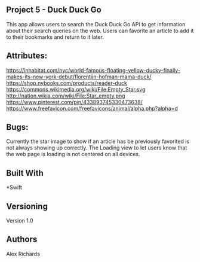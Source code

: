 ## Project 5 - Duck Duck Go

This app allows users to search the Duck Duck Go API to get information about their search queries on the web.  Users can favorite an article to add it to their bookmarks and return to it later.

## Attributes:

https://inhabitat.com/nyc/world-famous-floating-yellow-ducky-finally-makes-its-new-york-debut/florentijn-hofman-mama-duck/
https://shop.nybooks.com/products/reader-duck
https://commons.wikimedia.org/wiki/File:Empty_Star.svg
http://nation.wikia.com/wiki/File:Star_empty.png
https://www.pinterest.com/pin/433893745330473638/
https://www.freefavicon.com/freefavicons/animal/alpha.php?alpha=d

## Bugs:

Currently the star image to show if an article has be previously favorited is not always showing up correctly.  The Loading view to let users know that the web page is loading is not centered on all devices. 

## Built With

*Swift

## Versioning

Version 1.0

## Authors

Alex Richards
